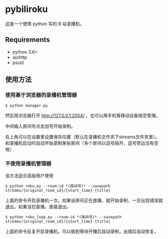 # pybiliroku


这是一个使用 python 写的 B 站录播机。

## Requirements
* python 3.6+
* aiohttp
* psutil

## 使用方法
### 使用基于浏览器的录播机管理器
`$ python manager.py`

然后用浏览器打开 <http://127.0.0.1:2004/> ，也可以用手机等移动设备隔空管理。

中间输入房间号点击加号开始录制。

右上角可以在设置里设置保存位置（默认在录播机文件夹下streams文件夹里）。
和录播机启动时自动开始录制某些房间（多个房间以逗号隔开，逗号旁边没有空格）

### 不使用录播机管理器
该方法适合高级用户使用

`$ python roku.py --room-id *(房间号)* --savepath streams/{original_room_id}/{start_time}-{title}`

上面的命令开启录播机一次。如果该房间正在直播，就开始录制，一旦出现错误就退出。如果没在直播，直接退出。

`$ python roku_loop.py --room-id *(房间号)* --savepath streams/{original_room_id}/{start_time}-{title}`

上面的命令反复开启录播机。可以做到等待开播后自动录制，出错后自动恢复。
